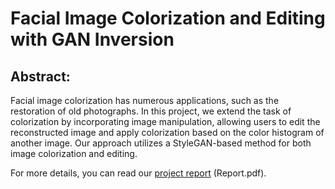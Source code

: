 # Facial Image Colorization and Editing with GAN Inversion
## Abstract:
Facial image colorization has numerous applications, such as the restoration of old photographs. In this project, we extend the task of colorization by incorporating image manipulation, allowing users to edit the reconstructed image and apply colorization based on the color histogram of another image. Our approach utilizes a StyleGAN-based method for both image colorization and editing.

For more details, you can read our [project report](#) (Report.pdf).
